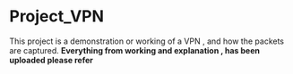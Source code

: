 # Project_VPN
This project is a demonstration or working of a VPN , and how the packets are captured. 
**Everything from working and explanation , has been uploaded please refer**

